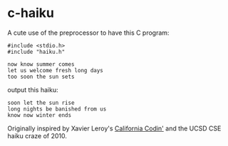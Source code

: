 # c-haiku

A cute use of the preprocessor to have this C program:

    #include <stdio.h>
    #include "haiku.h"

    now know summer comes
    let us welcome fresh long days
    too soon the sun sets

output this haiku:

    soon let the sun rise
    long nights be banished from us
    know now winter ends

Originally inspired by Xavier Leroy's [California Codin'](http://pauillac.inria.fr/~xleroy/stuff/california-prog.html) and the UCSD CSE haiku craze of 2010.
